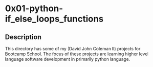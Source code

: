 # 0x01-python-if_else_loops_functions
##
## Description

This directory has some of my (David John Coleman II) projects for Bootcamp
School.  The focus of these projects are learning higher level language software
development in primarily python language.
